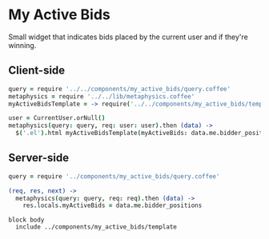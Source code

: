 # My Active Bids

Small widget that indicates bids placed by the current user and if they're winning.

## Client-side

````coffeescript
query = require '../../components/my_active_bids/query.coffee'
metaphysics = require '../../lib/metaphysics.coffee'
myActiveBidsTemplate = -> require('../../components/my_active_bids/template.jade') arguments...

user = CurrentUser.orNull()
metaphysics(query: query, req: user: user).then (data) ->
  $('.el').html myActiveBidsTemplate(myActiveBids: data.me.bidder_positions)
````

## Server-side

````coffeescript
query = require '../components/my_active_bids/query.coffee'

(req, res, next) ->
  metaphysics(query: query, req: req).then (data) ->
    res.locals.myActiveBids = data.me.bidder_positions
````

````jade
block body
  include ../components/my_active_bids/template
````

